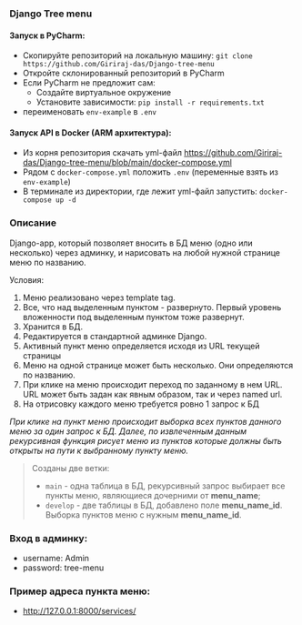 ### Django Tree menu

#### Запуск в PyCharm:
- Скопируйте репозиторий на локальную машину: `git clone https://github.com/Giriraj-das/Django-tree-menu`
- Откройте склонированный репозиторий в PyCharm
- Если PyCharm не предложит сам:
  - Создайте виртуальное окружение
  - Установите зависимости: `pip install -r requirements.txt`
- переименовать `env-example` в `.env`

#### Запуск API в Docker (ARM архитектура):
- Из корня репозитория скачать yml-файл https://github.com/Giriraj-das/Django-tree-menu/blob/main/docker-compose.yml
- Рядом с `docker-compose.yml` положить `.env` (переменные взять из `env-example`)
- В терминале из директории, где лежит yml-файл запустить: `docker-compose up -d`

### Описание
Django-app, который позволяет вносить в БД меню (одно или несколько) через админку, и нарисовать на любой нужной странице меню по названию.

Условия:
1) Меню реализовано через template tag.
2) Все, что над выделенным пунктом - развернуто. Первый уровень вложенности под выделенным пунктом тоже развернут.
3) Хранится в БД.
4) Редактируется в стандартной админке Django.
5) Активный пункт меню определяется исходя из URL текущей страницы
6) Меню на одной странице может быть несколько. Они определяются по названию.
7) При клике на меню происходит переход по заданному в нем URL. URL может быть задан как явным образом, так и через named url.
8) На отрисовку каждого меню требуется ровно 1 запрос к БД

*При клике на пункт меню происходит выборка всех пунктов данного меню за один запроc к БД. Далее, по извлеченным данным рекурсивная функция рисует меню из пунктов которые должны быть открыты на пути к выбранному пункту меню.*

>Созданы две ветки:
>- `main` - одна таблица в БД, рекурсивный запрос выбирает все пункты меню, являющиеся дочерними от **menu_name**;
>- `develop` - две таблицы в БД, добавлено поле **menu_name_id**. Выборка пунктов меню с нужным **menu_name_id**.

### Вход в админку:
- username: Admin
- password: tree-menu

### Пример адреса пункта меню:
- http://127.0.0.1:8000/services/
